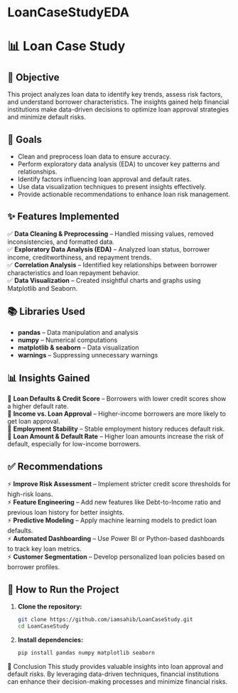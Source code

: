 # LoanCaseStudyEDA

# 📊 Loan Case Study

## 📌 Objective  
This project analyzes loan data to identify key trends, assess risk factors, and understand borrower characteristics. The insights gained help financial institutions make data-driven decisions to optimize loan approval strategies and minimize default risks.  

## 🎯 Goals  
- Clean and preprocess loan data to ensure accuracy.  
- Perform exploratory data analysis (EDA) to uncover key patterns and relationships.  
- Identify factors influencing loan approval and default rates.  
- Use data visualization techniques to present insights effectively.  
- Provide actionable recommendations to enhance loan risk management.  

## ✨ Features Implemented  
✅ **Data Cleaning & Preprocessing** – Handled missing values, removed inconsistencies, and formatted data.  
✅ **Exploratory Data Analysis (EDA)** – Analyzed loan status, borrower income, creditworthiness, and repayment trends.  
✅ **Correlation Analysis** – Identified key relationships between borrower characteristics and loan repayment behavior.  
✅ **Data Visualization** – Created insightful charts and graphs using Matplotlib and Seaborn.  

## 📚 Libraries Used  
- **pandas** – Data manipulation and analysis  
- **numpy** – Numerical computations  
- **matplotlib & seaborn** – Data visualization  
- **warnings** – Suppressing unnecessary warnings  

## 📊 Insights Gained  
🔹 **Loan Defaults & Credit Score** – Borrowers with lower credit scores show a higher default rate.  
🔹 **Income vs. Loan Approval** – Higher-income borrowers are more likely to get loan approval.  
🔹 **Employment Stability** – Stable employment history reduces default risk.  
🔹 **Loan Amount & Default Rate** – Higher loan amounts increase the risk of default, especially for low-income borrowers.  

## ✅ Recommendations  
⚡ **Improve Risk Assessment** – Implement stricter credit score thresholds for high-risk loans.  
⚡ **Feature Engineering** – Add new features like Debt-to-Income ratio and previous loan history for better insights.  
⚡ **Predictive Modeling** – Apply machine learning models to predict loan defaults.  
⚡ **Automated Dashboarding** – Use Power BI or Python-based dashboards to track key loan metrics.  
⚡ **Customer Segmentation** – Develop personalized loan policies based on borrower profiles.  

## 🚀 How to Run the Project  
1. **Clone the repository:**  
   ```bash
   git clone https://github.com/iamsahib/LoanCaseStudy.git
   cd LoanCaseStudy
2. **Install dependencies:**
   ```bash
   pip install pandas numpy matplotlib seaborn

📝 Conclusion
This study provides valuable insights into loan approval and default risks. By leveraging data-driven techniques, financial institutions can enhance their decision-making processes and minimize financial risks.





